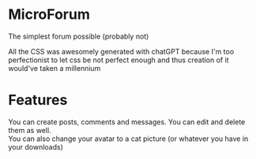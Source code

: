 # MicroForum
The simplest forum possible (probably not)

All the CSS was awesomely generated with chatGPT because I'm too perfectionist 
to let css be not perfect enough and thus creation of it would've taken a millennium

# Features

You can create posts, comments and messages. You can edit and delete them as well.<br>
You can also change your avatar to a cat picture (or whatever you have in your downloads)
